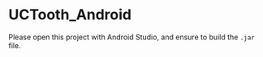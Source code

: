 # UCTooth_Android

Please open this project with Android Studio, and ensure to build the `.jar` file.
